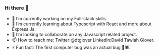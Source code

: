 ### Hi there 👋

- 🔭 I’m currently working on my Full-stack skills.
- 🌱 I’m currently learning about Typescript with React and more about Express Js.
- 👯 I’m looking to collaborate on any Javascript related project.
- 📫 How to reach me: Twitter:@dtgiover LinkedIn:David Tawiah Glover.
- ⚡ Fun fact: The first computer bug was an actual bug 🐞🕷.

